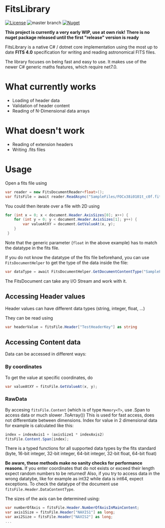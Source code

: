 # FitsLibrary

[![License](https://img.shields.io/badge/license-MPL2.0%20-blue)](https://choosealicense.com/licenses/mpl-2.0/) ![master branch](https://github.com/RononDex/FitsLibrary/workflows/.NET/badge.svg?branch=master) [![Nuget](https://img.shields.io/nuget/v/FitsLibrary.svg)](https://www.nuget.org/packages/FitsLibrary/)

**This project is currently a very early WIP, use at own risk!**
**There is no nuget package released until the first "release" version is ready**

FitsLibrary is a native C# / dotnet core implementation using the most up to date **FITS 4.0** specification for writing and reading astronomical FITS files.

The library focuses on being fast and easy to use.
It makes use of the newer C# generic maths features, which require net7.0.

# What currently works

-   Loading of header data
-   Validation of header content
-   Reading of N-Dimensional data arrays

# What doesn't work

-   Reading of extension headers
-   Writing .fits files

# Usage

Open a fits file using

```csharp
var reader = new FitsDocumentReader<float>();
var fitsFile = await reader.ReadAsync("SampleFiles/FOCx38i0101t_c0f.fits");
```

You could then iterate over a file with 2D using
```csharp
for (int x = 0; x < document.Header.AxisSizes[0]; x++) {
    for (int y = 0; y < document.Header.AxisSizes[1]; y++) {
        var valueAtXY = document.GetValueAt(x, y);
    }
 }
```

Note that the generic parameter (`float` in the above example) has to match the datatype in the fits file.

If you do not know the datatype of the fits file beforehand, you can use `FitsDocumentHelper` to get the type of the data inside the file:

```csharp
var dataType = await FitsDocumentHelper.GetDocumentContentType("SampleFiles/FOCx38i0101t_c0f.fits");
```

The FitsDocument can take any I/O Stream and work with it.

## Accessing Header values

Header values can have different data types (string, integer, float, ...)

They can be read using

```csharp
var headerValue = fitsFile.Header["TestHeaderKey"] as string
```

## Accessing Content data


Data can be accessed in different ways:
### By coordinates

To get the value at specific coordinates, do

```csharp
var valueAtXY = fitsFile.GetValueAt(x, y);
```

### RawData

By accesing `fitsFile.Content` (which is of type `Memory<T>`, use .Span to access data or much slower .ToArray())
This is used for fast access, does not differentiate between dimensions.
Index for value in 2 dimensional data for example is calculated like this:

```csharp
index = indexAxis1 + (axisSize1 * indexAxis2)
fitsFile.Content.Span[index];
```



There is a typed functions for all supported data types by the fits standard (byte, 16-bit integer, 32-bit integer,
64-bit integer, 32-bit float, 64-bit float)

**Be aware, these methods make no sanity checks for performance reasons.**
If you enter coordinates that do not exists or exceed their length expect random numbers to be returned!
Also, if you try to access data in the wrong datatybe, like for example as int32 while data is int64, expect exceptions. To check the datatype of the document
use `fitsFile.Header.DataContentType`.

The sizes of the axis can be determined using:

```csharp
var numberOfAxis = fitsFile.Header.NumberOfAxisInMainContent;
var axis1Size = fitsFile.Header["NAXIS1"] as long;
var axi2Size = fitsFile.Header["NAXIS2"] as long;
...
```
